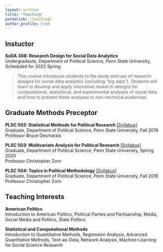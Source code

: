 ```yaml
---
layout: archive
title: "Teaching"
permalink: /teaching/
author_profile: true
---
```


## Instuctor 

<b>SoDA 308: Research Design for Social Data Analytics</b> <br>
Undergradaute, Department of Political Science, Penn State University, Scheduled for 2022 Spring<br>
> This course introduces students to the study and use of research designs for social data analytics (including "big data"). Students will learn to develop and apply innovative research designs for computational, statistiscal, and experimental analyses of social data and how to present these analyses to non-technical audiences.

## Graduate Methods Preceptor

<b>PLSC 502: Statistical Methods for Political Research</b> [[Syllabus]](https://github.com/taegyoon-kim/taegyoon-kim.github.io/blob/master/files/PLSC502_fall_2019.pdf) <br>
Graduate, Department of Political Science, Penn State University, Fall 2019 <br>
Professor Bruce Desmarais

<b>PLSC 503: Multivariate Analysis for Political Research</b> [[Syllabus]](https://github.com/taegyoon-kim/taegyoon-kim.github.io/blob/master/files/PLSC503_spring_2020.pdf) <br>
Graduate, Department of Political Science, Penn State University, Spring 2020 <br>
Professor Christopher Zorn

<b>PLSC 504: Topics in Political Methodology</b> [[Syllabus]](https://github.com/taegyoon-kim/taegyoon-kim.github.io/blob/master/files/PLSC504_fall_2019.pdf) <br>
Graduate, Department of Political Science, Penn State University, Fall 2019 <br>
Professor Christopher Zorn

## Teaching Interests

<b>American Politics</b><br>
Introduction to American Politics, Political Parties and Partisanship, Media, Social Media and Politics, State Politics<br>

<b>Statistical and Computational Methods</b><br>
Introduction to Quantitative Methods, Regression Analysis, Advanced Quantitative Methods, Text-as-Data, Network Analysis, Machine Learning for Social Science Research
